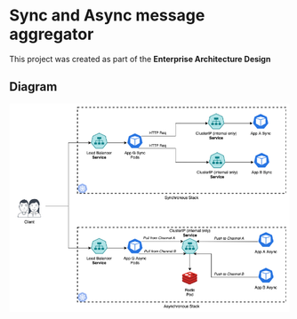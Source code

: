 # Sync and Async message aggregator

This project was created as part of the **Enterprise Architecture Design**

## Diagram
![Async and Sync Stacks](/diagram.png)

